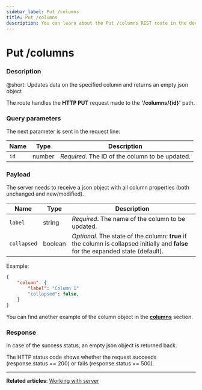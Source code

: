 ```yaml
---
sidebar_label: Put /columns
title: Put /columns
description: You can learn about the Put /columns REST route in the documentation of the DHTMLX JavaScript Kanban library. Browse developer guides and API reference, try out code examples and live demos, and download a free 30-day evaluation version of DHTMLX Kanban.
---
```


# Put /columns

### Description

@short: Updates data on the specified column and returns an empty json object

The route handles the **HTTP PUT** request made to the **'/columns/{id}'** path.

### Query parameters

The next parameter is sent in the request line:

| Name       | Type        | Description |
| ----------- | ----------- | ----------- |
| `id`       |  number   | *Required*. The ID of the column to be updated.|



### Payload

The server needs to receive a json object with all column properties (both unchanged and new/modified). 

| Name       | Type        | Description |
| ----------- | ----------- | ----------- |
| `label`       |  string  | *Required*. The name of the column to be updated.|
| `collapsed` |  boolean  | *Optional*. The state of the column: **true** if the column is collapsed initially and **false** for the expanded state (default).|

Example:

~~~json
{
    "column": {
        "label": "Column 1"
        "collapsed": false,
    }
}
~~~

You can find another example of the column object in the [**columns**](api/config/js_kanban_columns_config.md) section.

### Response

In case of the success status, an empty json object is returned back. 
  
The HTTP status code shows whether the request succeeds (response.status == 200) or fails (response.status == 500).

---

**Related articles**: [Working with server](guides/working_with_server.md)
